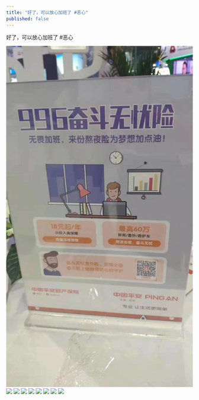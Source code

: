 ```yaml
---
title: "好了，可以放心加班了 #恶心"
published: false
---
```

好了，可以放心加班了 #恶心

![](./1.jpg)
![](./2.jpg)
![](./3.jpg)
![](./4.jpg)
![](./5.jpg)
![](./6.jpg)
![](./7.jpg)
![](./8.jpg)
![](./9.jpg)

